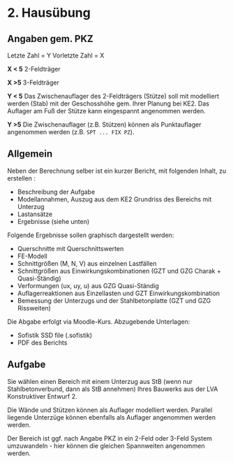 # 2. Hausübung
## Angaben gem. PKZ

Letzte Zahl = Y
Vorletzte Zahl = X

**X < 5**
2-Feldträger

**X >5**
3-Feldträger

**Y < 5**
Das Zwischenauflager des 2-Feldträgers (Stütze) soll mit modelliert werden (Stab) mit der Geschosshöhe gem. Ihrer Planung bei KE2. Das Auflager am Fuß der Stütze kann eingespannt angenommen werden.

**Y >5**
Die Zwischenauflager (z.B. Stützen) können als Punktauflager angenommen werden (z.B. `SPT ... FIX PZ`).

## Allgemein

Neben der Berechnung selber ist ein kurzer Bericht, mit folgenden Inhalt, zu erstellen :
- Beschreibung der Aufgabe
- Modellannahmen, Auszug aus dem KE2 Grundriss des Bereichs mit Unterzug
- Lastansätze
- Ergebnisse (siehe unten)

Folgende Ergebnisse sollen graphisch dargestellt werden:
- Querschnitte mit Querschnittswerten
- FE-Modell
- Schnittgrößen (M, N, V) aus einzelnen Lastfällen
- Schnittgrößen aus Einwirkungskombinationen (GZT und GZG Charak + Quasi-Ständig)
- Verformungen (ux, uy, u) aus GZG Quasi-Ständig
- Auflagerreaktionen aus Einzellasten und GZT Einwirkungskombination
- Bemessung der Unterzugs und der Stahlbetonplatte (GZT und GZG Rissweiten)

Die Abgabe erfolgt via Moodle-Kurs.
Abzugebende Unterlagen:
- Sofistik SSD file (.sofistik)
- PDF des Berichts

## Aufgabe

Sie wählen einen Bereich mit einem Unterzug aus StB (wenn nur Stahlbetonverbund, dann als StB annehmen) Ihres Bauwerks aus der LVA Konstruktiver Entwurf 2.

Die Wände und Stützen können als Auflager modelliert werden. Parallel liegende Unterzüge können ebenfalls als Auflager angenommen werden werden.

Der Bereich ist ggf. nach Angabe PKZ in ein 2-Feld oder 3-Feld System umzuwandeln - hier können die gleichen Spannweiten angenommen werden.

